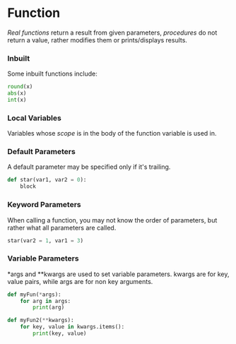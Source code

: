 # Function
*Real functions* return a result from given parameters, *procedures* do not return a value, rather modifies them or prints/displays results.

### Inbuilt
Some inbuilt functions include:
```python
round(x)
abs(x)
int(x)
```

### Local Variables
Variables whose *scope* is in the body of the function variable is used in.

### Default Parameters
A default parameter may be specified only if it's trailing.
```python
def star(var1, var2 = 0):
	block
```

### Keyword Parameters
When calling a function, you may not know the order of parameters, but rather what all parameters are called.
```python
star(var2 = 1, var1 = 3)
```

### Variable Parameters
*args and **kwargs are used to set variable parameters.
kwargs are for key, value pairs, while args are for non key arguments.
```python
def myFun(*args):
	for arg in args:
		print(arg)

def myFun2(**kwargs):
	for key, value in kwargs.items():
		print(key, value)
```
